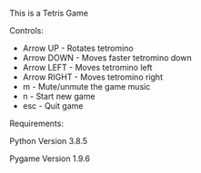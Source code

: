 This is a Tetris Game

Controls:

* Arrow UP		- 	Rotates tetromino
* Arrow DOWN	-	Moves faster tetromino	down
* Arrow LEFT	-	Moves tetromino left
* Arrow RIGHT	-	Moves tetromino right
* m				-	Mute/unmute the game music
* n				-	Start new game
* esc			-	Quit game

Requirements:

Python Version 3.8.5

Pygame Version 1.9.6



